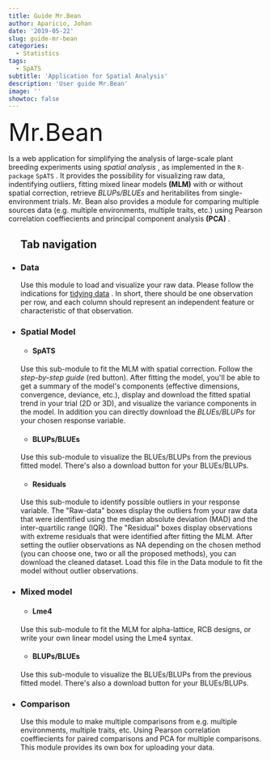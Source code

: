 ```yaml
---
title: Guide Mr.Bean
author: Aparicio, Johan
date: '2019-05-22'
slug: guide-mr-bean
categories:
  - Statistics
tags:
  - SpATS
subtitle: 'Application for Spatial Analysis'
description: 'User guide Mr.Bean'
image: ''
showtoc: false
---
```



<FONT SIZE=7>Mr.Bean</font>


Is a web application for simplifying the analysis of large-scale plant breeding experiments using <em>spatial analysis</em> , as implemented in the <code>R-package</code>  <code>SpATS</code> . It provides the possibility for visualizing raw data, indentifying outliers, fitting mixed linear models <strong>(MLM)</strong>  with or without spatial correction, retrieve <em> BLUPs/BLUEs</em>  and heritabilites from single-environment trials. Mr. Bean also provides a module for comparing multiple sources data (e.g. multiple environments, multiple traits, etc.) using Pearson correlation coeffiecients and principal component analysis <strong>  (PCA) </strong>. 

 <ul>
<div>
 
<h2>Tab navigation</h2>

 <li>	<h3>Data</h3> </li>	
<p class="ex1">
	Use this module to load and visualize your raw data. Please follow the indications for <a href="https://en.wikipedia.org/wiki/Tidy_data">tidying data</a>  . In short, there should be one observation per row, and each column should represent an independent feature or characteristic of that observation.</p>   </div>



 <li>	<h3>	Spatial Model</h3> </li>	 
 <ul>
       <li>	<h4>	SpATS </h4></li>
</ul>
Use this sub-module to fit the MLM with spatial correction. Follow the <em>  step-by-step guide </em>  (red button). After fitting the model, you'll be able to get a summary of the model's components (effective dimensions, convergence, deviance, etc.), display and download the fitted spatial trend in your trial (2D or 3D), and visualize the variance components in the model. In addition you can directly download the <em> BLUEs/BLUPs </em> for your chosen response variable. 

  
<div>
	 <ul> 
  <li>	<h4>	BLUPs/BLUEs </h4></li>
</ul> 
<p >	 	Use this sub-module to visualize the BLUEs/BLUPs from the previous fitted model. There's also a download button for your BLUEs/BLUPs.</p> </div>

 <div>
	 <ul>  
  <li>	<h4>Residuals</h4></li>
</ul> 

Use this sub-module to identify possible outliers in your response variable. The "Raw-data" boxes display the outliers from your raw data that were identified using the median absolute deviation (MAD) and the inter-quartilic range (IQR). The "Residual" boxes display observations with extreme residuals that were identified after fitting the MLM. After setting the outlier observations as NA depending on the chosen method (you can choose one, two or all the proposed methods), you can download the cleaned dataset. Load this file in the Data module to fit the model without outlier observations.</div>


 <div>

<li><h3> Mixed model</h3></li>
 <ul>
  <li>	<h4>Lme4</h4></li>
</ul> 
	<p >
		Use this sub-module to fit the MLM for alpha-lattice, RCB designs, or write your own linear model using the Lme4 syntax.</p> 
 <div>
	  	<ul>
  <li>	<h4>	BLUPs/BLUEs</h4></li>
</ul> 
	<p >
		Use this sub-module to visualize the BLUEs/BLUPs from the previous fitted model. There's also a download button for your BLUEs/BLUPs.</p>
		</div>

<div>

 <li><h3>	Comparison </h3> </li>
<p >
	Use this module to make multiple comparisons from e.g. multiple environments, multiple traits, etc. Using Pearson correlation coeffiecients for paired comparisons and PCA for multiple comparisons. This module provides its own box for uploading your data.</p> 	


	

